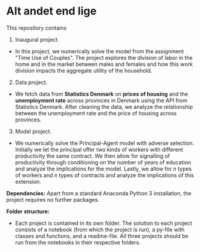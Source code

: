 # Alt andet end lige

This repository contains  
1. Inaugural project. 
- In this project, we numerically solve the model from the assignment "Time Use of Couples". The project explores the division of labor in the home and in the market between males and females and how this work division impacts the aggregate utility of the household.

2. Data project. 
- We fetch data from **Statistics Denmark** on **prices of housing** and the **unemployment rate** across provinces in Denmark using the API from Statistics Denmark. After cleaning the data, we analyze the relationship between the unemployment rate and the price of housing across provinces. 

3. Model project. 
- We numerically solve the Principal-Agent model with adverse selection. Initially we let the principal offer two kinds of workers with different productivity the same contract. We then allow for signalling of productivity through conditioning on the number of years of education and analyze the implications for the model. Lastly, we allow for *n* types of workers and *n* types of contracts and analyze the implications of this extension.

**Dependencies:** Apart from a standard Anaconda Python 3 installation, the project requires no further packages.

**Folder structure:** 
- Each project is contained in its own folder. The solution to each project consists of a notebook (from which the project is run), a py-file with classes and functions, and a readme-file. All three projects should be run from the notebooks in their respective folders. 
